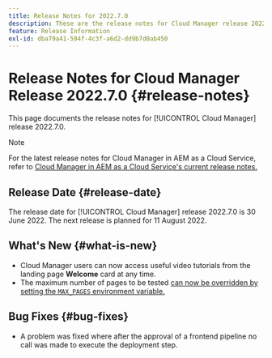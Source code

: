 ```yaml
---
title: Release Notes for 2022.7.0
description: These are the release notes for Cloud Manager release 2022.7.0.
feature: Release Information
exl-id: dba79a41-594f-4c3f-a6d2-dd9b7d0ab450
---
```

# Release Notes for Cloud Manager Release 2022.7.0 {#release-notes}

This page documents the release notes for [!UICONTROL Cloud Manager] release 2022.7.0.

>[!NOTE]
>
>For the latest release notes for Cloud Manager in AEM as a Cloud Service, refer to [Cloud Manager in AEM as a Cloud Service's current release notes.](https://experienceleague.adobe.com/docs/experience-manager-cloud-service/content/implementing/using-cloud-manager/release-notes-cloud-manager/release-notes-cm-current.html)

## Release Date {#release-date}

The release date for [!UICONTROL Cloud Manager] release 2022.7.0 is 30 June 2022. The next release is planned for 11 August 2022.

## What's New {#what-is-new}

* Cloud Manager users can now access useful video tutorials from the landing page **Welcome** card at any time.
* The maximum number of pages to be tested [can now be overridden by setting the `MAX_PAGES` environment variable.](/help/using/code-quality-testing.md#crawler)

## Bug Fixes {#bug-fixes}

* A problem was fixed where after the approval of a frontend pipeline no call was made to execute the deployment step.
